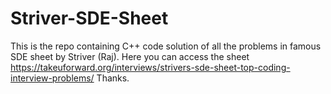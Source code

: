 # Striver-SDE-Sheet
This is the repo containing C++ code solution of all the problems in famous SDE sheet by Striver (Raj).
Here you can access the sheet https://takeuforward.org/interviews/strivers-sde-sheet-top-coding-interview-problems/
Thanks.
